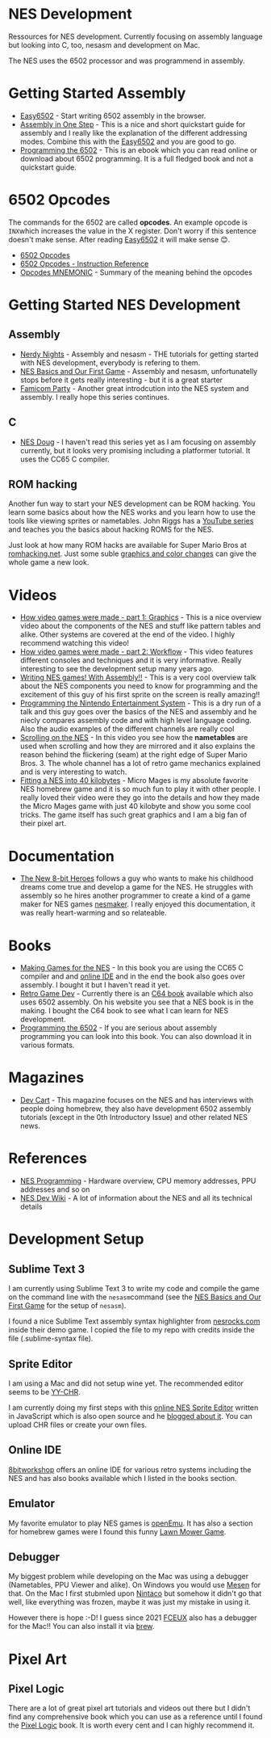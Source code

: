 # NES Development
Ressources for NES development. Currently focusing on assembly language but looking into C, too, nesasm and development on Mac.

The NES uses the 6502 processor and was programmend in assembly.

# Getting Started Assembly
* [Easy6502](https://skilldrick.github.io/easy6502/) - Start writing 6502 assembly in the browser.
* [Assembly in One Step](http://nesdev.com/6502guid.txt) - This is a nice and short quickstart guide for assembly and I really like the explanation of the different addressing modes. Combine this with the [Easy6502](https://skilldrick.github.io/easy6502/) and you are good to go. 
* [Programming the 6502](https://archive.org/details/Programming_the_6502_OCR/page/n51/mode/2up) - This is an ebook which you can read online or download about 6502 programming. It is a full fledged book and not a quickstart guide.

# 6502 Opcodes
The commands for the 6502 are called **opcodes**. An example opcode is ```INX```which increases the value in the X register. Don't worry if this sentence doesn't make sense. After reading [Easy6502](https://skilldrick.github.io/easy6502/) it will make sense 😊.
* [6502 Opcodes](http://www.6502.org/tutorials/6502opcodes.html)
* [6502 Opcodes - Instruction Reference](http://www.obelisk.me.uk/6502/reference.html)
* [Opcodes MNEMONIC](./overview-opcodes-6502-alphabetical.md) - Summary of the meaning behind the opcodes

# Getting Started NES Development
## Assembly
* [Nerdy Nights](https://nerdy-nights.nes.science/) - Assembly and nesasm - THE tutorials for getting started with NES development, everybody is refering to them.
* [NES Basics and Our First Game](http://thevirtualmountain.com/nes/2017/03/06/getting-started-with-nes-game-development.html) - Assembly and nesasm, unfortunatelly stops before it gets really interesting - but it is a great starter
* [Famicom Party](https://book.famicom.party/) - Another great introdcution into the NES system and assembly. I really hope this series continues.
## C
* [NES Doug](https://nesdoug.com/) - I haven't read this series yet as I am focusing on assembly currently, but it looks very promising including a platformer tutorial. It uses the CC65 C compiler.

## ROM hacking
Another fun way to start your NES development can be ROM hacking. You learn some basics about how the NES works and you learn how to use the tools like viewing sprites or nametables. John Riggs has a [YouTube series](https://www.youtube.com/playlist?list=PLsOTz-tlvayLmYmgreE4q1w0E6rN29T4p) and teaches you the basics about hacking ROMS for the NES.

Just look at how many ROM hacks are available for Super Mario Bros at [romhacking.net](https://www.romhacking.net/games/709/). Just some suble [graphics and color changes](https://www.romhacking.net/hacks/5927/) can give the whole game a new look.

# Videos
* [How video games were made - part 1: Graphics](https://www.youtube.com/watch?v=jqyC_S56B3k) - This is a nice overview video about the components of the NES and stuff like pattern tables and alike. Other systems are covered at the end of the video. I highly recommend watching this video!
* [How video games were made - part 2: Workflow](https://www.youtube.com/watch?v=Yo7UkkGC1AY) - This video features different consoles and techniques and it is very informative. Really interesting to see the development setup many years ago.
* [Writing NES games! With Assembly!!](https://www.youtube.com/watch?v=kXbMCKMJXXQ) - This is a very cool overview talk about the NES components you need to know for programming and the excitement of this guy of his first sprite on the screen is really amazing!!
* [Programming the Nintendo Entertainment System](https://www.youtube.com/watch?v=XT95C4fT6zA) - This is a dry run of a talk and this guy goes over the basics of the NES and assembly and he niecly compares assembly code and with high level language coding. Also the audio examples of the different channels are really cool
* [Scrolling on the NES](https://www.youtube.com/watch?v=wfrNnwJrujw) - In this video you see how the **nametables** are used when scrolling and how they are mirrored and it also explains the reason behind the flickering (seam) at the right edge of Super Mario Bros. 3. The whole channel has a lot of retro game mechanics explained and is very interesting to watch.
* [Fitting a NES into 40 kilobytes](https://www.youtube.com/watch?v=ZWQ0591PAxM) - Micro Mages is my absolute favorite NES homebrew game and it is so much fun to play it with other people. I really loved their video were they go into the details and how they made the Micro Mages game with just 40 kilobyte and show you some cool tricks. The game itself has such great graphics and I am a big fan of their pixel art.

# Documentation
* [The New 8-bit Heroes](https://www.youtube.com/c/TheNew8bitHeroes) follows a guy who wants to make his childhood dreams come true and develop a game for the NES. He struggles with assembly so he hires another programmer to create a kind of a game maker for NES games [nesmaker](https://www.thenew8bitheroes.com). I really enjoyed this documentation, it was really heart-warming and so relateable. 

# Books
* [Making Games for the NES](https://www.amazon.com/Making-Games-NES-Steven-Hugg-ebook/dp/B07VVJ15JJ/) - In this book you are using the CC65 C compiler and and [online IDE](http://8bitworkshop.com/) and in the end the book also goes over assembly. I bought it but I haven't read it yet.
* [Retro Game Dev](https://www.retrogamedev.com/) - Currently there is an [C64 book](https://www.retrogamedev.com/c64edition) available which also uses 6502 assembly. On his website you see that a NES book is in the making. I bought the C64 book to see what I can learn for NES development.
* [Programming the 6502](https://archive.org/details/Programming_the_6502_OCR/mode/2up) - If you are serious about assembly programming you can look into this book. You can also download it in various formats.

# Magazines
* [Dev Cart](https://www.amazon.com/Dev-Cart-Special-Introductory-Issue/dp/1724948008/) - This magazine focuses on the NES and has interviews with people doing homebrew, they also have development 6502 assembly tutorials (except in the 0th Introductory Issue) and other related NES news.

# References
* [NES Programming](https://en.wikibooks.org/wiki/NES_Programming) - Hardware overview, CPU memory addresses, PPU addresses and so on
* [NES Dev Wiki](http://wiki.nesdev.com/w/index.php/Nesdev_Wiki) - A lot of information about the NES and all its technical details

# Development Setup
## Sublime Text 3
I am currently using Sublime Text 3 to write my code and compile the game on the command line with the ```nesasm```command (see the [NES Basics and Our First Game](http://thevirtualmountain.com/nes/2017/03/08/nes-basics-and-our-first-game.html) for the setup of ```nesasm```). 

I found a nice Sublime Text assembly syntax highlighter from [nesrocks.com](https://nesrocks.com/blog/nes-homebrew-source-code/#more-412) inside their demo game. I copied the file to my repo with credits inside the file (.sublime-syntax file).

## Sprite Editor
I am using a Mac and did not setup wine yet. The recommended editor seems to be [YY-CHR](https://www.smwcentral.net/?p=section&a=details&id=22338). 

I am currently doing my first steps with this [online NES Sprite Editor](https://erikonarheim.com/NES-Sprite-Editor/) written in JavaScript which is also open source and he [blogged about it](https://erikonarheim.com/posts/nes-sprite-editor). You can upload CHR files or create your own files.

## Online IDE
[8bitworkshop](https://8bitworkshop.com/) offers an online IDE for various retro systems including the NES and has also books available which I listed in the books section.

## Emulator
My favorite emulator to play NES games is [openEmu](http://openemu.org). It has also a section for homebrew games were I found this funny [Lawn Mower Game](https://retroachievements.org/game/12819).

## Debugger
My biggest problem while developing on the Mac was using a debugger (Nametables, PPU Viewer and alike). On Windows you would use [Mesen](https://www.mesen.ca) for that. On the Mac I first stubmled upon [Nintaco](https://nintaco.com/screenshots.html) but somehow it didn't go that well, like everything was frozen, maybe it was just my mistake in using it.

However there is hope :-D! I guess since 2021 [FCEUX](http://fceux.com/web/home.html) also has a debugger for the Mac!! You can also install it via [brew](https://formulae.brew.sh/formula/fceux).

# Pixel Art
## Pixel Logic
There are a lot of great pixel art tutorials and videos out there but I didn't find any comprehensive book which you can use as a reference until I found the [Pixel Logic](https://pixellogicbook.com/) book. It is worth every cent and I can highly recommend it.
